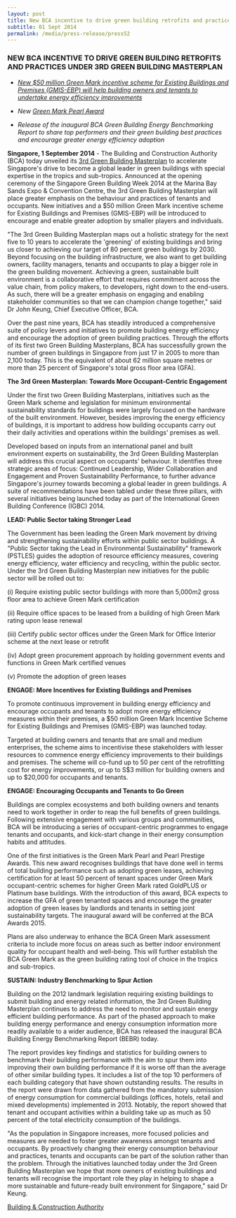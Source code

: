 ```yaml
---
layout: post
title: New BCA incentive to drive green building retrofits and practices under 3rd Green Building Masterplan
subtitle: 01 Sept 2014
permalink: /media/press-release/press52
---
```


### NEW BCA INCENTIVE TO DRIVE GREEN BUILDING RETROFITS AND PRACTICES UNDER 3RD GREEN BUILDING MASTERPLAN

- *[<a href="/docs/default-source/news-documents/50mil-green-mark-incentive-scheme-for-existing-buildings-and-premises-(gmis-ebp).pdf" target="_blank">New $50 million Green Mark incentive scheme for Existing Buildings and Premises (GMIS-EBP) will help building owners and tenants to undertake energy efficiency improvements</a>](/docs/default-source/news-documents/50mil-green-mark-incentive-scheme-for-existing-buildings-and-premises-(gmis-ebp).pdf)*

- *New [<a href="/docs/default-source/news-documents/bca-green-mark-pearl-award-2015.pdf" target="_blank">Green Mark Pearl Award</a>](/docs/default-source/news-documents/bca-green-mark-pearl-award-2015.pdf)*

- *Release of the inaugural BCA Green Building Energy Benchmarking Report to share top performers and their green building best practices and encourage greater energy efficiency adoption*

**Singapore, 1 September 2014** - The Building and Construction Authority (BCA) today unveiled its [<a href="/docs/default-source/news-documents/3rd_green_building_masterplan.pdf" target="_blank">3rd Green Building Masterplan</a>](/docs/default-source/news-documents/3rd_green_building_masterplan.pdf) to accelerate Singapore's drive to become a global leader in green buildings with special expertise in the tropics and sub-tropics. Announced at the opening ceremony of the Singapore Green Building Week 2014 at the Marina Bay Sands Expo & Convention Centre, the 3rd Green Building Masterplan will place greater emphasis on the behaviour and practices of tenants and occupants. New initiatives and a $50 million Green Mark incentive scheme for Existing Buildings and Premises (GMIS-EBP) will be introduced to encourage and enable greater adoption by smaller players and individuals.

"The 3rd Green Building Masterplan maps out a holistic strategy for the next five to 10 years to accelerate the 'greening' of existing buildings and bring us closer to achieving our target of 80 percent green buildings by 2030. Beyond focusing on the building infrastructure, we also want to get building owners, facility managers, tenants and occupants to play a bigger role in the green building movement. Achieving a green, sustainable built environment is a collaborative effort that requires commitment across the value chain, from policy makers, to developers, right down to the end-users. As such, there will be a greater emphasis on engaging and enabling stakeholder communities so that we can champion change together," said Dr John Keung, Chief Executive Officer, BCA.

Over the past nine years, BCA has steadily introduced a comprehensive suite of policy levers and initiatives to promote building energy efficiency and encourage the adoption of green building practices. Through the efforts of its first two Green Building Masterplans, BCA has successfully grown the number of green buildings in Singapore from just 17 in 2005 to more than 2,100 today. This is the equivalent of about 62 million square metres or more than 25 percent of Singapore's total gross floor area (GFA).

**The 3rd Green Masterplan: Towards More Occupant-Centric Engagement**

Under the first two Green Building Masterplans, initiatives such as the Green Mark scheme and legislation for minimum environmental sustainability standards for buildings were largely focused on the hardware of the built environment. However, besides improving the energy efficiency of buildings, it is important to address how building occupants carry out their daily activities and operations within the buildings' premises as well.

Developed based on inputs from an international panel and built environment experts on sustainability, the 3rd Green Building Masterplan will address this crucial aspect on occupants' behaviour. It identifies three strategic areas of focus: Continued Leadership, Wider Collaboration and Engagement and Proven Sustainability Performance, to further advance Singapore's journey towards becoming a global leader in green buildings. A suite of recommendations have been tabled under these three pillars, with several initiatives being launched today as part of the International Green Building Conference (IGBC) 2014.

**LEAD: Public Sector taking Stronger Lead**

The Government has been leading the Green Mark movement by driving and strengthening sustainability efforts within public sector buildings. A "Public Sector taking the Lead in Environmental Sustainability" framework (PSTLES) guides the adoption of resource efficiency measures, covering energy efficiency, water efficiency and recycling, within the public sector. Under the 3rd Green Building Masterplan new initiatives for the public sector will be rolled out to:

(i) Require existing public sector buildings with more than 5,000m2 gross floor area to achieve Green Mark certification

(ii) Require office spaces to be leased from a building of high Green Mark rating upon lease renewal

(iii) Certify public sector offices under the Green Mark for Office Interior scheme at the next lease or retrofit

(iv) Adopt green procurement approach by holding government events and functions in Green Mark certified venues

(v) Promote the adoption of green leases

**ENGAGE: More Incentives for Existing Buildings and Premises**

To promote continuous improvement in building energy efficiency and encourage occupants and tenants to adopt more energy efficiency measures within their premises, a $50 million Green Mark Incentive Scheme for Existing Buildings and Premises (GMIS-EBP) was launched today.

Targeted at building owners and tenants that are small and medium enterprises, the scheme aims to incentivise these stakeholders with lesser resources to commence energy efficiency improvements to their buildings and premises. The scheme will co-fund up to 50 per cent of the retrofitting cost for energy improvements, or up to S$3 million for building owners and up to $20,000 for occupants and tenants.

**ENGAGE: Encouraging Occupants and Tenants to Go Green**

Buildings are complex ecosystems and both building owners and tenants need to work together in order to reap the full benefits of green buildings. Following extensive engagement with various groups and communities, BCA will be introducing a series of occupant-centric programmes to engage tenants and occupants, and kick-start change in their energy consumption habits and attitudes.

One of the first initiatives is the Green Mark Pearl and Pearl Prestige Awards. This new award recognises buildings that have done well in terms of total building performance such as adopting green leases, achieving certification for at least 50 percent of tenant spaces under Green Mark occupant-centric schemes for higher Green Mark rated GoldPLUS or Platinum base buildings. With the introduction of this award, BCA expects to increase the GFA of green tenanted spaces and encourage the greater adoption of green leases by landlords and tenants in setting joint sustainability targets. The inaugural award will be conferred at the BCA Awards 2015.

Plans are also underway to enhance the BCA Green Mark assessment criteria to include more focus on areas such as better indoor environment quality for occupant health and well-being. This will further establish the BCA Green Mark as the green building rating tool of choice in the tropics and sub-tropics.

**SUSTAIN: Industry Benchmarking to Spur Action**

Building on the 2012 landmark legislation requiring existing buildings to submit building and energy related information, the 3rd Green Building Masterplan continues to address the need to monitor and sustain energy efficient building performance. As part of the phased approach to make building energy performance and energy consumption information more readily available to a wider audience, BCA has released the inaugural BCA Building Energy Benchmarking Report (BEBR) today.

The report provides key findings and statistics for building owners to benchmark their building performance with the aim to spur them into improving their own building performance if it is worse off than the average of other similar building types. It includes a list of the top 10 performers of each building category that have shown outstanding results. The results in the report were drawn from data gathered from the mandatory submission of energy consumption for commercial buildings (offices, hotels, retail and mixed developments) implemented in 2013. Notably, the report showed that tenant and occupant activities within a building take up as much as 50 percent of the total electricity consumption of the buildings.

"As the population in Singapore increases, more focused policies and measures are needed to foster greater awareness amongst tenants and occupants. By proactively changing their energy consumption behaviour and practices, tenants and occupants can be part of the solution rather than the problem. Through the initiatives launched today under the 3rd Green Building Masterplan we hope that more owners of existing buildings and tenants will recognise the important role they play in helping to shape a more sustainable and future-ready built environment for Singapore," said Dr Keung.

[<a href="https://www.bca.gov.sg/Newsroom/pr01092014_3GBM.html" target="_blank">Building & Construction Authority</a>](https://www.bca.gov.sg/Newsroom/pr01092014_3GBM.html)
